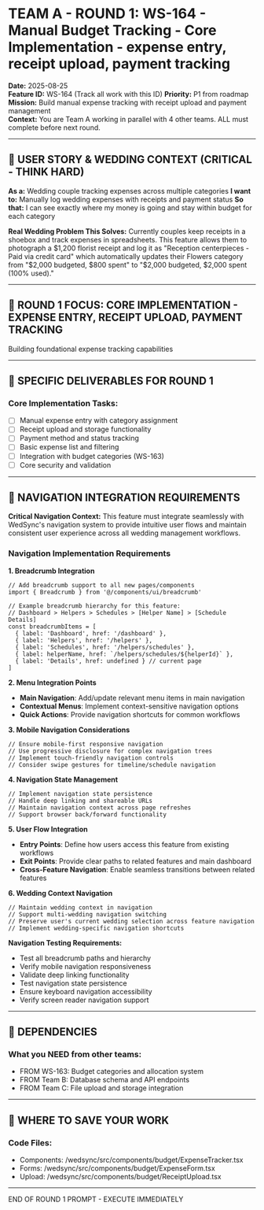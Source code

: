 # TEAM A - ROUND 1: WS-164 - Manual Budget Tracking - Core Implementation - expense entry, receipt upload, payment tracking

**Date:** 2025-08-25  
**Feature ID:** WS-164 (Track all work with this ID)
**Priority:** P1 from roadmap  
**Mission:** Build manual expense tracking with receipt upload and payment management  
**Context:** You are Team A working in parallel with 4 other teams. ALL must complete before next round.

---

## 🎯 USER STORY & WEDDING CONTEXT (CRITICAL - THINK HARD)

**As a:** Wedding couple tracking expenses across multiple categories
**I want to:** Manually log wedding expenses with receipts and payment status
**So that:** I can see exactly where my money is going and stay within budget for each category

**Real Wedding Problem This Solves:**
Currently couples keep receipts in a shoebox and track expenses in spreadsheets. This feature allows them to photograph a $1,200 florist receipt and log it as "Reception centerpieces - Paid via credit card" which automatically updates their Flowers category from "$2,000 budgeted, $800 spent" to "$2,000 budgeted, $2,000 spent (100% used)."

---

## 🎯 ROUND 1 FOCUS: CORE IMPLEMENTATION - EXPENSE ENTRY, RECEIPT UPLOAD, PAYMENT TRACKING

Building foundational expense tracking capabilities

---

## 🎯 SPECIFIC DELIVERABLES FOR ROUND 1

### Core Implementation Tasks:
- [ ] Manual expense entry with category assignment
- [ ] Receipt upload and storage functionality
- [ ] Payment method and status tracking
- [ ] Basic expense list and filtering
- [ ] Integration with budget categories (WS-163)
- [ ] Core security and validation

---

## 🧭 NAVIGATION INTEGRATION REQUIREMENTS

**Critical Navigation Context:**
This feature must integrate seamlessly with WedSync's navigation system to provide intuitive user flows and maintain consistent user experience across all wedding management workflows.

### Navigation Implementation Requirements

**1. Breadcrumb Integration**
```tsx
// Add breadcrumb support to all new pages/components
import { Breadcrumb } from '@/components/ui/breadcrumb'

// Example breadcrumb hierarchy for this feature:
// Dashboard > Helpers > Schedules > [Helper Name] > [Schedule Details]
const breadcrumbItems = [
  { label: 'Dashboard', href: '/dashboard' },
  { label: 'Helpers', href: '/helpers' },
  { label: 'Schedules', href: '/helpers/schedules' },
  { label: helperName, href: `/helpers/schedules/${helperId}` },
  { label: 'Details', href: undefined } // current page
]
```

**2. Menu Integration Points**
- **Main Navigation**: Add/update relevant menu items in main navigation
- **Contextual Menus**: Implement context-sensitive navigation options
- **Quick Actions**: Provide navigation shortcuts for common workflows

**3. Mobile Navigation Considerations**
```tsx
// Ensure mobile-first responsive navigation
// Use progressive disclosure for complex navigation trees
// Implement touch-friendly navigation controls
// Consider swipe gestures for timeline/schedule navigation
```

**4. Navigation State Management**
```tsx
// Implement navigation state persistence
// Handle deep linking and shareable URLs
// Maintain navigation context across page refreshes
// Support browser back/forward functionality
```

**5. User Flow Integration**
- **Entry Points**: Define how users access this feature from existing workflows
- **Exit Points**: Provide clear paths to related features and main dashboard
- **Cross-Feature Navigation**: Enable seamless transitions between related features

**6. Wedding Context Navigation**
```tsx
// Maintain wedding context in navigation
// Support multi-wedding navigation switching
// Preserve user's current wedding selection across feature navigation
// Implement wedding-specific navigation shortcuts
```

**Navigation Testing Requirements:**
- Test all breadcrumb paths and hierarchy
- Verify mobile navigation responsiveness
- Validate deep linking functionality
- Test navigation state persistence
- Ensure keyboard navigation accessibility
- Verify screen reader navigation support

---

## 🔗 DEPENDENCIES

### What you NEED from other teams:
- FROM WS-163: Budget categories and allocation system
- FROM Team B: Database schema and API endpoints
- FROM Team C: File upload and storage integration

---

## 💾 WHERE TO SAVE YOUR WORK

### Code Files:
- Components: /wedsync/src/components/budget/ExpenseTracker.tsx
- Forms: /wedsync/src/components/budget/ExpenseForm.tsx  
- Upload: /wedsync/src/components/budget/ReceiptUpload.tsx

---

END OF ROUND 1 PROMPT - EXECUTE IMMEDIATELY
